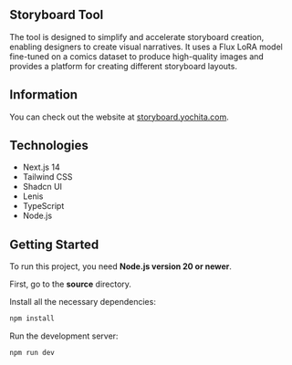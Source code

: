 ## Storyboard Tool

The tool is designed to simplify and accelerate storyboard creation, enabling
designers to create visual narratives. It uses a Flux LoRA model fine-tuned on a
comics dataset to produce high-quality images and provides a platform for creating
different storyboard layouts.

## Information

You can check out the website at [storyboard.yochita.com](https://storyboard.yochita.com/).

## Technologies

- Next.js 14
- Tailwind CSS
- Shadcn UI
- Lenis
- TypeScript
- Node.js

## Getting Started

To run this project, you need **Node.js version 20 or newer**.

First, go to the **source** directory.

Install all the necessary dependencies:

```bash
npm install
```

Run the development server:

```bash
npm run dev
```
